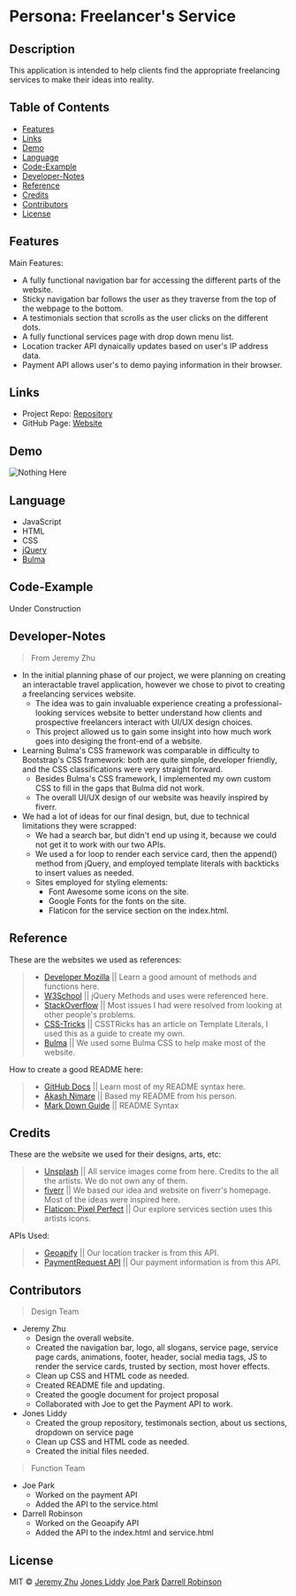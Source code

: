 # Persona: Freelancer's Service

## Description

This application is intended to help clients find the appropriate freelancing services to make their ideas into reality. 

## Table of Contents

* [Features](#Features)
* [Links](#Links)
* [Demo](#Demo)
* [Language](#Language)
* [Code-Example](#Code-Example)
* [Developer-Notes](#Developer-Notes)
* [Reference](#Reference)
* [Credits](#Credits)
* [Contributors](#Contributors)
* [License](#License)

## Features
Main Features: 

* A fully functional navigation bar for accessing the different parts of the website.
* Sticky navigation bar follows the user as they traverse from the top of the webpage to the bottom. 
* A testimonials section that scrolls as the user clicks on the different dots.
* A fully functional services page with drop down menu list.
* Location tracker API dynaically updates based on user's IP address data. 
* Payment API allows user's to demo paying information in their browser. 

## Links

* Project Repo: [Repository](https://github.com/jonesliddy77/Persona)
* GitHub Page: [Website](https://github.com/jonesliddy77/Persona)

## Demo

![Nothing Here]()

## Language

* JavaScript
* HTML
* CSS
* [jQuery](https://jquery.com/)
* [Bulma](https://bulma.io/)

## Code-Example

Under Construction

## Developer-Notes

> From Jeremy Zhu
* In the initial planning phase of our project, we were planning on creating an interactable travel application, however we chose to pivot to creating a freelancing services website.
    * The idea was to gain invaluable experience creating a professional-looking services website to better understand how clients and prospective freelancers interact with UI/UX design choices.
    * This project allowed us to gain some insight into how much work goes into desiging the front-end of a website.
* Learning Bulma's CSS framework was comparable in difficulty to Bootstrap's CSS framework: both are quite simple, developer friendly, and the CSS classifications were very straight forward.
    * Besides Bulma's CSS framework, I implemented my own custom CSS to fill in the gaps that Bulma did not work.
    * The overall UI/UX design of our website was heavily inspired by fiverr.
* We had a lot of ideas for our final design, but, due to technical limitations they were scrapped:
    * We had a search bar, but didn't end up using it, because we could not get it to work with our two APIs. 
    * We used a for loop to render each service card, then the append() method from jQuery, and employed template literals with backticks to insert values as needed.
    * Sites employed for styling elements: 
        * Font Awesome some icons on the site.
        * Google Fonts for the fonts on the site.
        * Flaticon for the service section on the index.html.

## Reference

These are the websites we used as references: 

> - [Developer Mozilla](https://developer.mozilla.org/en-US/) || Learn a good amount of methods and functions here.
> - [W3School](https://www.w3schools.com/) || jQuery Methods and uses were referenced here.
> - [StackOverflow](https://www.stackoverflow.com/) || Most issues I had were resolved from looking at other people's problems.
> - [CSS-Tricks](https://css-tricks.com/template-literals/) || CSSTRicks has an article on Template Literals, I used this as a guide to create my own.
> - [Bulma](https://bulma.io/documentation/) || We used some Bulma CSS to help make most of the website.

How to create a good README here: 

> - [GitHub Docs](https://docs.github.com/en/free-pro-team@latest/github/writing-on-github/basic-writing-and-formatting-syntax) || Learn most of my README syntax here.
> - [Akash Nimare](https://medium.com/@meakaakka/a-beginners-guide-to-writing-a-kickass-readme-7ac01da88ab3) || Based my README from his person.
> - [Mark Down Guide](https://www.markdownguide.org/cheat-sheet/) || README Syntax

## Credits

These are the website we used for their designs, arts, etc:

> - [Unsplash](https://unsplash.com/) || All service images come from here. Credits to the all the artists. We do not own any of them.
> - [fiverr](https://www.fiverr.com/) || We based our idea and website on fiverr's homepage. Most of the ideas were inspired here.
> - [Flaticon: Pixel Perfect](https://www.flaticon.com/authors/pixel-perfect) || Our explore services section uses this artists icons.

APIs Used: 

> - [Geoapify](https://apidocs.geoapify.com/) || Our location tracker is from this API.
> - [PaymentRequest API](https://developer.mozilla.org/en-US/docs/Web/API/Payment_Request_API) || Our payment information is from this API. 


## Contributors

> Design Team
* Jeremy Zhu
    * Design the overall website.
    * Created the navigation bar, logo, all slogans, service page, service page cards, animations, footer, header, social media tags, JS to render the service cards, trusted by section, most hover effects.
    * Clean up CSS and HTML code as needed.
    * Created README file and updating.
    * Created the google document for project proposal
    * Collaborated with Joe to get the Payment API to work.
* Jones Liddy
    * Created the group repository, testimonals section, about us sections, dropdown on service page
    * Clean up CSS and HTML code as needed.
    * Created the initial files needed.
> Function Team
* Joe Park
    * Worked on the payment API
    * Added the API to the service.html 
* Darrell Robinson
    * Worked on the Geoapify API
    * Added the API to the index.html and service.html

## License

MIT © [Jeremy Zhu](https://github.com/jeishu) [Jones Liddy](https://github.com/jonesliddy77) [Joe Park](https://github.com/Ysdra) [Darrell Robinson](https://github.com/Darrellfr3) 

